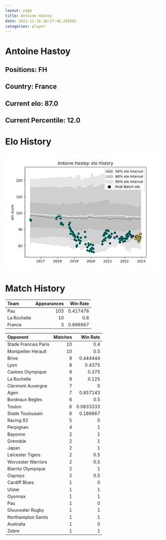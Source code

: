 ```yaml
---  
layout: page  
title: Antoine Hastoy  
date: 2022-12-18 16:27:46.291682  
categories: player  
---
```

# Antoine Hastoy

## Positions: FH

## Country: France

## Current elo: 87.0

## Current Percentile: 12.0

# Elo History


![elo history](history_AntoineHastoy.png)
# Match History


| Team        |   Appearances |   Win Rate |
|:------------|--------------:|-----------:|
| Pau         |           103 |   0.417476 |
| La Rochelle |            10 |   0.6      |
| France      |             3 |   0.666667 |

| Opponent             |   Matches |   Win Rate |
|:---------------------|----------:|-----------:|
| Stade Francais Paris |        10 |  0.4       |
| Montpellier Herault  |        10 |  0.5       |
| Brive                |         9 |  0.444444  |
| Lyon                 |         8 |  0.4375    |
| Castres Olympique    |         8 |  0.375     |
| La Rochelle          |         8 |  0.125     |
| Clermont Auvergne    |         7 |  0         |
| Agen                 |         7 |  0.857143  |
| Bordeaux Begles      |         6 |  0.5       |
| Toulon               |         6 |  0.0833333 |
| Stade Toulousain     |         6 |  0.166667  |
| Racing 92            |         5 |  0         |
| Perpignan            |         4 |  1         |
| Bayonne              |         2 |  1         |
| Grenoble             |         2 |  1         |
| Japan                |         2 |  1         |
| Leicester Tigers     |         2 |  0.5       |
| Worcester Warriors   |         2 |  0.5       |
| Biarritz Olympique   |         2 |  1         |
| Ospreys              |         2 |  0.5       |
| Cardiff Blues        |         1 |  0         |
| Ulster               |         1 |  1         |
| Oyonnax              |         1 |  1         |
| Pau                  |         1 |  0         |
| Gloucester Rugby     |         1 |  1         |
| Northampton Saints   |         1 |  1         |
| Australia            |         1 |  0         |
| Zebre                |         1 |  1         |